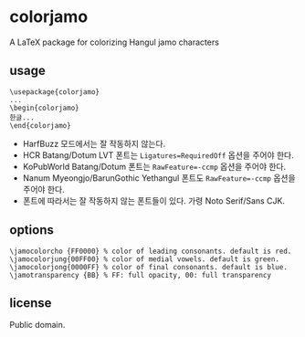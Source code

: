 # colorjamo

A LaTeX package for colorizing Hangul jamo characters

## usage

```
\usepackage{colorjamo}
...
\begin{colorjamo}
한글...
\end{colorjamo}
```

* HarfBuzz 모드에서는 잘 작동하지 않는다.
* HCR Batang/Dotum LVT 폰트는 `Ligatures=RequiredOff` 옵션을 주어야 한다.
* KoPubWorld Batang/Dotum 폰트는 `RawFeature=-ccmp` 옵션을 주어야 한다.
* Nanum Myeongjo/BarunGothic Yethangul 폰트도 `RawFeature=-ccmp` 옵션을 주어야 한다.
* 폰트에 따라서는 잘 작동하지 않는 폰트들이 있다. 가령 Noto Serif/Sans CJK.

## options
```
\jamocolorcho {FF0000} % color of leading consonants. default is red.
\jamocolorjung{00FF00} % color of medial vowels. default is green.
\jamocolorjong{0000FF} % color of final consonants. default is blue.
\jamotransparency {BB} % FF: full opacity, 00: full transparency
```

## license

Public domain.

